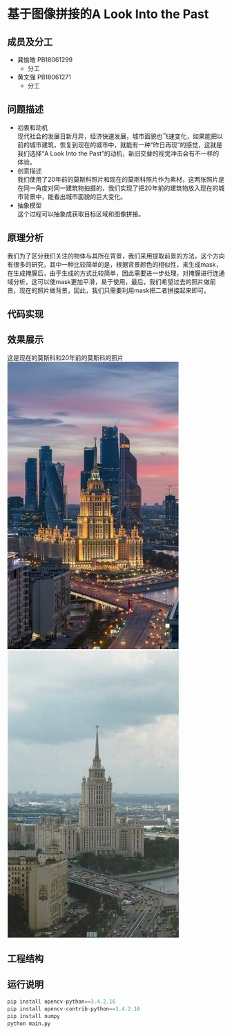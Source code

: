 基于图像拼接的A Look Into the Past
===
成员及分工
---
 * 龚愉皓 PB18061299
   * 分工
 * 黄文强 PB18061271
   * 分工

问题描述
--
* 初衷和动机<br>
  现代社会的发展日新月异，经济快速发展，城市面貌也飞速变化，如果能把以前的城市建筑，恢复到现在的城市中，就能有一种“昨日再现”的感觉，这就是我们选择“A Look Into the Past”的动机，新旧交替的视觉冲击会有不一样的体验。
* 创意描述<br>
  我们使用了20年前的莫斯科照片和现在的莫斯科照片作为素材，这两张照片是在同一角度对同一建筑物拍摄的，我们实现了把20年前的建筑物放入现在的城市背景中，能看出城市面貌的巨大变化。
* 抽象模型<br>
  这个过程可以抽象成获取目标区域和图像拼接。

原理分析
--
我们为了区分我们关注的物体与其所在背景，我们采用提取前景的方法，这个方向有很多的研究，其中一种比较简单的是，根据背景颜色的相似性，来生成mask，在生成掩膜后，由于生成的方式比较简单，因此需要进一步处理，对掩膜进行连通域分析，这可以使mask更加平滑，易于使用，最后，我们希望过去的照片做前景，现在的照片做背景，因此，我们只需要利用mask把二者拼接起来即可。

代码实现
--

效果展示
--
这是现在的莫斯科和20年前的莫斯科的照片
![](https://github.com/USTC-Computer-Vision-2021/project-cv-g-h/blob/main/Now.png)
![](https://github.com/USTC-Computer-Vision-2021/project-cv-g-h/blob/main/Past.png)

工程结构
--

运行说明
--
```python
pip install opencv-python==3.4.2.16
pip install opencv-contrib-python==3.4.2.16
pip install numpy
python main.py
```
